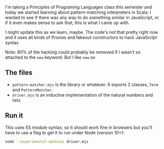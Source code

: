 I'm taking a Principles of Programing Languages class this semester and today
we started learning about pattern-matching interpreters in Scala. I wanted to
see if there was any way to do something similar in JavaScript, or if it even
makes sense to ask that, this is what I came up with.

I might update this as we learn, maybe. The code's not that pretty right now
and it uses all kinds of Proxies and fakeout constructors to hack JavaScript
syntax.

Note: 80% of the hacking could probably be removed if I wasn't so attached to
the `new` keyword. But I like `new` so

## The files

- `pattern-matcher.mjs` is the library or whatever. It exports 2 classes, `Term`
  and `PatternMatcher`.
- `driver.mjs` is an inductive implementation of the natural numbers and lists

## Run it

This uses ES module syntax, so it should work fine in browsers but you'll have
to use a flag to get it to run under Node (version 10+):

```bash
node --experimental-modules driver.mjs
```